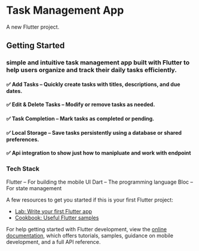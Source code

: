 # Task Management App

A new Flutter project.

## Getting Started

### simple and intuitive task management app built with Flutter to help users organize and track their daily tasks efficiently.

#### ✅ Add Tasks – Quickly create tasks with titles, descriptions, and due dates.
#### ✅ Edit & Delete Tasks – Modify or remove tasks as needed.
#### ✅ Task Completion – Mark tasks as completed or pending.
#### ✅ Local Storage – Save tasks persistently using a database or shared preferences.
#### ✅ Api integration to show just how to manipluate and work with endpoint
### Tech Stack
Flutter – For building the mobile UI
Dart – The programming language
Bloc – For state management

A few resources to get you started if this is your first Flutter project:

- [Lab: Write your first Flutter app](https://docs.flutter.dev/get-started/codelab)
- [Cookbook: Useful Flutter samples](https://docs.flutter.dev/cookbook)

For help getting started with Flutter development, view the
[online documentation](https://docs.flutter.dev/), which offers tutorials,
samples, guidance on mobile development, and a full API reference.

